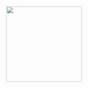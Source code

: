 # <img src="https://github.com/user-attachments/assets/45309e16-8501-45fe-9f02-d05a32427b75" width=200px></img>
